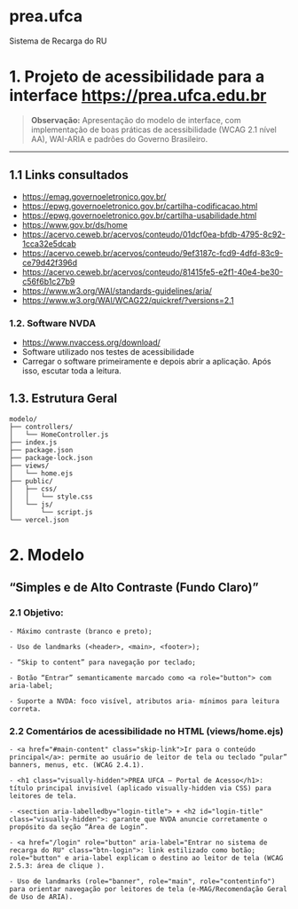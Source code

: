 # prea.ufca
Sistema de Recarga do RU

# 1. Projeto de acessibilidade para a interface https://prea.ufca.edu.br

> **Observação:** Apresentação do modelo de interface, com implementação de boas práticas de acessibilidade (WCAG 2.1 nível AA), WAI-ARIA e padrões do Governo Brasileiro.

---
## 1.1 Links consultados

- https://emag.governoeletronico.gov.br/  
- https://epwg.governoeletronico.gov.br/cartilha-codificacao.html  
- https://epwg.governoeletronico.gov.br/cartilha-usabilidade.html  
- https://www.gov.br/ds/home  
- https://acervo.ceweb.br/acervos/conteudo/01dcf0ea-bfdb-4795-8c92-1cca32e5dcab  
- https://acervo.ceweb.br/acervos/conteudo/9ef3187c-fcd9-4dfd-83c9-ce79d42f396d  
- https://acervo.ceweb.br/acervos/conteudo/81415fe5-e2f1-40e4-be30-c56f6b1c27b9  
- https://www.w3.org/WAI/standards-guidelines/aria/  
- https://www.w3.org/WAI/WCAG22/quickref/?versions=2.1  

### 1.2. Software NVDA

- https://www.nvaccess.org/download/
- Software utilizado nos testes de acessibilidade
- Carregar o software primeiramente e depois abrir a aplicação. Após isso, escutar toda a leitura.  

## 1.3. Estrutura Geral

```text
modelo/
├── controllers/
│   └── HomeController.js
├── index.js
├── package.json
├── package-lock.json
├── views/
│   └── home.ejs
├── public/
│   ├── css/
│   │   └── style.css
│   └── js/
│       └── script.js
└── vercel.json
```
# 2. Modelo 

## “Simples e de Alto Contraste (Fundo Claro)”

### 2.1 Objetivo:

    - Máximo contraste (branco e preto);

    - Uso de landmarks (<header>, <main>, <footer>);

    - “Skip to content” para navegação por teclado;

    - Botão “Entrar” semanticamente marcado como <a role="button"> com aria-label;

    - Suporte a NVDA: foco visível, atributos aria- mínimos para leitura correta.

### 2.2 Comentários de acessibilidade no HTML (views/home.ejs)

    - <a href="#main-content" class="skip-link">Ir para o conteúdo principal</a>: permite ao usuário de leitor de tela ou teclado “pular” banners, menus, etc. (WCAG 2.4.1).

    - <h1 class="visually-hidden">PREA UFCA – Portal de Acesso</h1>: título principal invisível (aplicado visually-hidden via CSS) para leitores de tela.

    - <section aria-labelledby="login-title"> + <h2 id="login-title" class="visually-hidden">: garante que NVDA anuncie corretamente o propósito da seção “Área de Login”.

    - <a href="/login" role="button" aria-label="Entrar no sistema de recarga do RU" class="btn-login">: link estilizado como botão; role="button" e aria-label explicam o destino ao leitor de tela (WCAG 2.5.3: área de clique ).

    - Uso de landmarks (role="banner", role="main", role="contentinfo") para orientar navegação por leitores de tela (e-MAG/Recomendação Geral de Uso de ARIA).

